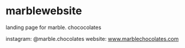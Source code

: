 # marblewebsite

landing page for marble. chococolates

instagram: @marble.chocolates
website: www.marblechocolates.com
